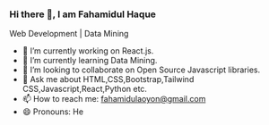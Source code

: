 ### Hi there 👋, I am Fahamidul Haque


Web Development | Data Mining

- 🔭 I’m currently working on React.js.
- 🌱 I’m currently learning Data Mining.
- 👯 I’m looking to collaborate on Open Source Javascript libraries.
- 💬 Ask me about HTML,CSS,Bootstrap,Tailwind CSS,Javascript,React,Python etc.
- 📫 How to reach me: fahamidulaoyon@gmail.com
- 😄 Pronouns: He

